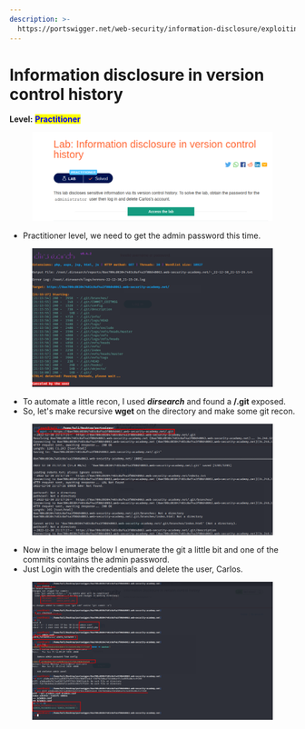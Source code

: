```yaml
---
description: >-
  https://portswigger.net/web-security/information-disclosure/exploiting/lab-infoleak-in-version-control-history
---
```


# Information disclosure in version control history

**Level:** <mark style="color:blue;">**Practitioner**</mark>

<figure><img src="../../../../../.gitbook/assets/intro_dic_p.png" alt=""><figcaption></figcaption></figure>

* Practitioner level, we need to get the admin password this time.

<figure><img src="../../../../../.gitbook/assets/Info_disc_p1.png" alt=""><figcaption></figcaption></figure>

* To automate a little recon, I used _**dirsearch**_ and found a **/.git** exposed.
* So, let's make recursive **wget** on the directory and make some git recon.

<figure><img src="../../../../../.gitbook/assets/info_disc_p2.png" alt=""><figcaption></figcaption></figure>

* Now in the image below I enumerate the git a little bit and one of the commits contains the admin password.
* Just Login with the credentials and delete the user, Carlos.&#x20;

<figure><img src="../../../../../.gitbook/assets/info_disc_pn3.png" alt=""><figcaption></figcaption></figure>
